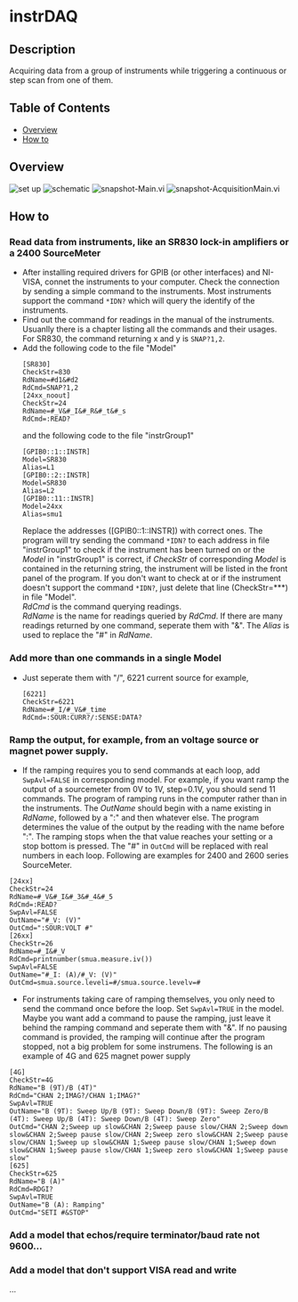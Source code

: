 # instrDAQ
## Description
Acquiring data from a group of instruments while triggering a continuous or step scan from one of them.
## Table of Contents
* [Overview](#ovw)
* [How to](#how2)
## <a name="ovw">Overview</a>
![set up](https://github.com/cover-me/instrDAQ/blob/master/documentation/images/setup.jpg)
![schematic](https://github.com/cover-me/instrDAQ/blob/master/documentation/images/schematic.png)
![snapshot-Main.vi](https://github.com/cover-me/instrDAQ/blob/master/documentation/images/snapshot-main.png)
![snapshot-AcquisitionMain.vi](https://github.com/cover-me/instrDAQ/blob/master/documentation/images/snapshot-acquisition.png)
## <a name="how2">How to</a>
### Read data from instruments, like an SR830 lock-in amplifiers or a 2400 SourceMeter
* After installing required drivers for GPIB (or other interfaces) and NI-VISA, connet the instruments to your computer. Check the connection by sending a simple command to the instruments. Most instruments support the command `*IDN?` which will query the identify of the instruments.
* Find out the command for readings in the manual of the instruments. Usuanlly there is a chapter listing all the commands and their usages. For SR830, the command returning x and y is `SNAP?1,2`.
* Add the following code to the file "Model"
	```
	[SR830]
	CheckStr=830
	RdName=#d1&#d2
	RdCmd=SNAP?1,2
	[24xx_noout]
	CheckStr=24
	RdName=#_V&#_I&#_R&#_t&#_s
	RdCmd=:READ?
	```  
	and the following code to the file "instrGroup1"
	```
	[GPIB0::1::INSTR]
	Model=SR830
	Alias=L1
	[GPIB0::2::INSTR]
	Model=SR830
	Alias=L2
	[GPIB0::11::INSTR]
	Model=24xx
	Alias=smu1
	```
	Replace the addresses ([GPIB0::1::INSTR]) with correct ones. The program will try sending the command `*IDN?` to each address in file "instrGroup1" to check if the instrument has been turned on or the _Model_ in "instrGroup1" is correct, if _CheckStr_ of corresponding _Model_ is contained in the returning string, the instrument will be listed in the front panel of the program. If you don't want to check at or if the instrument doesn't support the command `*IDN?`, just delete that line (CheckStr=***) in file "Model".  
	_RdCmd_ is the command querying readings.  
	_RdName_ is the name for readings queried by _RdCmd_. If there are many readings returned by one command, seperate them with "&".
	The _Alias_ is used to replace the "#" in _RdName_.
### Add more than one commands in a single Model
*   Just seperate them with "/", 6221 current source for example,
	```
	[6221]
	CheckStr=6221
	RdName=#_I/#_V&#_time
	RdCmd=:SOUR:CURR?/:SENSE:DATA?
	```
### Ramp the output, for example, from an voltage source or magnet power supply.
*	If the ramping requires you to send commands at each loop, add `SwpAvl=FALSE` in corresponding model. For example, if you want ramp the output of a sourcemeter from 0V to 1V, step=0.1V, you should send 11 commands. The program of ramping runs in the computer rather than in the instruments.  The _OutName_ should begin with a name existing in _RdName_, followed by a ":" and then whatever else. The program determines the value of the output by the reading with the name before ":". The ramping stops when the that value reaches your setting or a stop bottom is pressed. The "#" in `OutCmd` will be replaced with real numbers in each loop. Following are examples for 2400 and 2600 series SourceMeter.
```
[24xx]
CheckStr=24
RdName=#_V&#_I&#_3&#_4&#_5
RdCmd=:READ?
SwpAvl=FALSE
OutName="#_V: (V)"
OutCmd=":SOUR:VOLT #"
[26xx]
CheckStr=26
RdName=#_I&#_V
RdCmd=printnumber(smua.measure.iv())
SwpAvl=FALSE
OutName="#_I: (A)/#_V: (V)"
OutCmd=smua.source.leveli=#/smua.source.levelv=#
```
* For instruments taking care of ramping themselves, you only need to send the command once before the loop. Set `SwpAvl=TRUE` in the model. Maybe you want add a command to pause the ramping, just leave it behind the ramping command and seperate them with "&". If no pausing command is provided, the ramping will continue after the program stopped, not a big problem for some instrumens. The following is an example of 4G and 625 magnet power supply
```
[4G]
CheckStr=4G
RdName="B (9T)/B (4T)"
RdCmd="CHAN 2;IMAG?/CHAN 1;IMAG?"
SwpAvl=TRUE
OutName="B (9T): Sweep Up/B (9T): Sweep Down/B (9T): Sweep Zero/B (4T): Sweep Up/B (4T): Sweep Down/B (4T): Sweep Zero"
OutCmd="CHAN 2;Sweep up slow&CHAN 2;Sweep pause slow/CHAN 2;Sweep down slow&CHAN 2;Sweep pause slow/CHAN 2;Sweep zero slow&CHAN 2;Sweep pause slow/CHAN 1;Sweep up slow&CHAN 1;Sweep pause slow/CHAN 1;Sweep down slow&CHAN 1;Sweep pause slow/CHAN 1;Sweep zero slow&CHAN 1;Sweep pause slow"
[625]
CheckStr=625
RdName="B (A)"
RdCmd=RDGI?
SwpAvl=TRUE
OutName="B (A): Ramping"
OutCmd="SETI #&STOP"
```
### Add a model that echos/require terminator/baud rate not 9600...
### Add a model that don't support VISA read and write
...